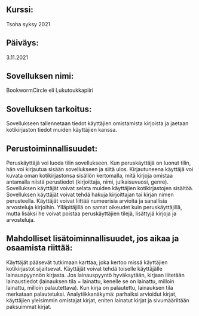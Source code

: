## Kurssi:
Tsoha syksy 2021

## Päiväys:
3.11.2021

## Sovelluksen nimi:
BookwormCircle eli Lukutoukkapiiri

## Sovelluksen tarkoitus:
Sovellukseen tallennetaan tiedot käyttäjien omistamista kirjoista ja jaetaan kotikirjaston tiedot muiden käyttäjien kanssa.
 
## Perustoiminnallisuudet:
Peruskäyttäjä voi luoda tilin sovellukseen. 
Kun peruskäyttäjä on luonut tilin, hän voi kirjautua sisään sovellukseen ja siitä ulos.
Kirjautuneena käyttäjä voi kuvata oman kotikirjastonsa sisällön kertomalla, mitä kirjoja omistaa antamalla niistä perustiedot (kirjoittaja, nimi, julkaisuvuosi, genre). 
Sovelluksen käyttäjät voivat selata muiden käyttäjien kotikirjastojen sisältöä. 
Sovelluksen käyttäjät voivat tehdä hakuja kirjoittajan tai kirjan nimen perusteella.
Käyttäjät voivat liittää numeerisia arvioita ja sanallisia arvosteluja kirjoihin.
Ylläpitäjillä on samat oikeudet kuin peruskäyttäjillä, mutta lisäksi he voivat poistaa peruskäyttäjien tilejä, lisättyjä kirjoja ja arvosteluja. 

## Mahdolliset lisätoiminnallisuudet, jos aikaa ja osaamista riittää:
Käyttäjät pääsevät tutkimaan karttaa, joka kertoo missä käyttäjien kotikirjastot sijaitsevat.
Käyttäjät voivat tehdä toiselle käyttäjälle lainauspyynnön kirjasta. Jos lainauspyyntö hyväksytään, kirjaan liitetään lainaustiedot (lainauksen tila = lainattu, kenelle se on 
lainattu, milloin lainattu, milloin palautettava). Kun kirja on palautettu, lainauksen tila merkataan palautetuksi. 
Analytiikkanäkymä: parhaiksi arvioidut kirjat, käyttäjien yleisimmin omistajat kirjat, eniten lainatut kirjat ja sivumääriltään paksuimmat kirjat. 
